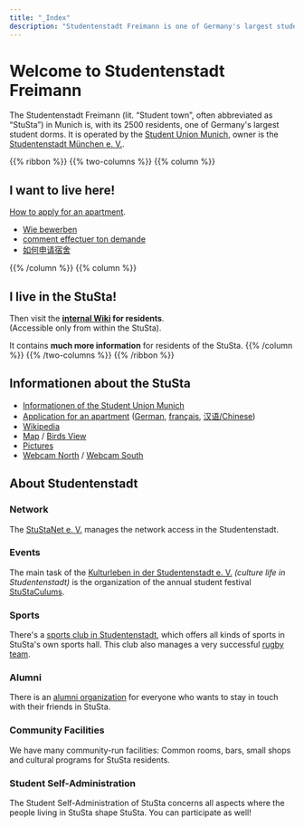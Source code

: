 ```yaml
---
title: "_Index"
description: "Studentenstadt Freimann is one of Germany's largest student dorms"
---
```


# Welcome to Studentenstadt Freimann
The Studentenstadt Freimann (lit. “Student town”, often abbreviated as “StuSta”) in Munich is, with its 2500 residents, one of Germany's largest student dorms.
It is operated by the [Student Union Munich](http://www.studentenwerk-muenchen.de/en/student-accommodation/), owner is the [Studentenstadt München e. V.](http://www.studentenstadt-muenchen.de/).

{{% ribbon %}}
{{% two-columns %}}
{{% column %}}
## I want to live here!
[How to apply for an apartment](http://www.studentenwerk-muenchen.de/en/student-accommodation/application/).

* [Wie bewerben](http://www.studentenwerk-muenchen.de/wohnen/bewerbung/)
* [comment effectuer ton demande](http://www.studentenwerk-muenchen.de/fr/logement/candidature/)
* [如何申请宿舍](http://www.studentenwerk-muenchen.de/zh/wohnen/bewerbung/)

{{% /column %}}
{{% column %}}
## I live in the StuSta!
Then visit the **[internal Wiki](https://wiki.stusta.de/) for residents**.<br>
(Accessible only from within the StuSta).

It contains **much more information** for residents of the StuSta.
{{% /column %}}
{{% /two-columns %}}
{{% /ribbon %}}

## Informationen about the StuSta
* [Informationen of the Student Union Munich](http://www.studentenwerk-muenchen.de/en/student-accommodation/halls-of-residence/munich/north-munich/studentenstadt-freimann-halls-of-residence/)
* [Application for an apartment](http://www.studentenwerk-muenchen.de/en/wohnen/bewerbung/) ([German](http://www.studentenwerk-muenchen.de/wohnen/bewerbung/), [français](http://www.studentenwerk-muenchen.de/fr/wohnen/bewerbung/), [汉语/Chinese](http://www.studentenwerk-muenchen.de/zh/wohnen/bewerbung/))
* [Wikipedia](https://en.wikipedia.org/wiki/Studentenstadt)
* [Map](https://www.openstreetmap.org/way/309955347) / [Birds View](http://www.bing.com/maps/?v=2&cp=s0xfkfhz0txs&lvl=17.59&dir=6.53&sty=b&form=LMLTCC)
* [Pictures](https://commons.wikimedia.org/wiki/Category:Studentenstadt)
* [Webcam North](http://www.foto-webcam.eu/webcam/freimann/) / [Webcam South](http://www.foto-webcam.eu/webcam/muenchen/)

## About Studentenstadt
### Network
The [StuStaNet e. V.](https://stustanet.de/) manages the network access in the Studentenstadt.

### Events
The main task of the [Kulturleben in der Studentenstadt e. V.](http://www.verein-kulturleben.de/) *(culture life in Studentenstadt)* is the organization of the annual student festival [StuStaCulums](https://www.stustaculum.de/).

### Sports
There's a [sports club in Studentenstadt](http://www.svsf.de/), which offers all kinds of sports in StuSta's own sports hall. This club also manages a very successful [rugby team](http://www.stusta-rugby.de/).

### Alumni
There is an [alumni organization](http://alumni.stusta.de) for everyone who wants to stay in touch with their friends in StuSta.

### Community Facilities
We have many community-run facilities: Common rooms, bars, small shops and cultural programs for StuSta residents.

### Student Self-Administration
The Student Self-Administration of StuSta concerns all aspects where the people living in StuSta shape StuSta.
You can participate as well!

